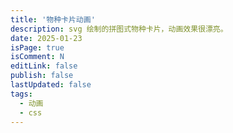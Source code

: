 ```yaml
---
title: '物种卡片动画'
description: svg 绘制的拼图式物种卡片，动画效果很漂亮。
date: 2025-01-23
isPage: true
isComment: N
editLink: false
publish: false
lastUpdated: false
tags:
  - 动画
  - css
---
```


<SpeciesInPieces />
